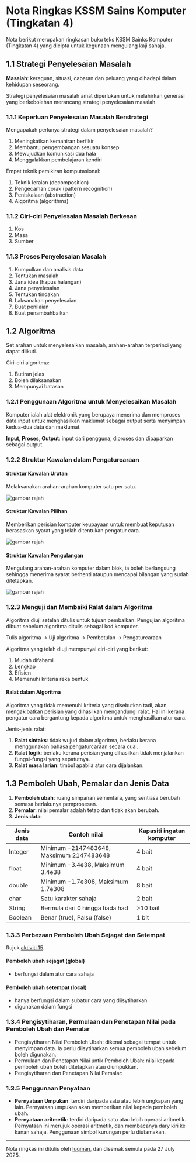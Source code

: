 # Nota Ringkas KSSM Sains Komputer (Tingkatan 4)

Nota berikut merupakan ringkasan buku teks KSSM Sainks Komputer (Tingkatan 4) yang dicipta untuk kegunaan mengulang kaji sahaja.

## 1.1 Strategi Penyelesaian Masalah

**Masalah**: keraguan, situasi, cabaran dan peluang yang dihadapi dalam kehidupan seseorang.

Strategi penyelesaian masalah amat diperlukan untuk melahirkan generasi yang berkebolehan merancang strategi penyelesaian masalah.

### 1.1.1 Keperluan Penyelesaian Masalah Berstrategi

Mengapakah perlunya strategi dalam penyelesaian masalah?

1. Meningkatkan kemahiran berfikir
2. Membantu pengembangan sesuatu konsep
3. Mewujudkan komunikasi dua hala
4. Menggalakkan pembelajaran kendiri

Empat teknik pemikiran komputasional:

1. Teknik leraian (decomposition)
2. Pengecaman corak (pattern recognition)
3. Peniskalaan (abstraction)
4. Algoritma (algorithms)

### 1.1.2 Ciri-ciri Penyelesaian Masalah Berkesan

1. Kos
2. Masa
3. Sumber

### 1.1.3 Proses Penyelesaian Masalah

1. Kumpulkan dan analisis data
2. Tentukan masalah
3. Jana idea (hapus halangan)
4. Jana penyelesaian
5. Tentukan tindakan
6. Laksanakan penyelesaian
7. Buat penilaian
8. Buat penambahbaikan

## 1.2 Algoritma

Set arahan untuk menyelesaikan masalah, arahan-arahan terperinci yang dapat diikuti.

Ciri-ciri algoritma:

1. Butiran jelas
2. Boleh dilaksanakan
3. Mempunyai batasan

### 1.2.1 Penggunaan Algoritma untuk Menyelesaikan Masalah

Komputer ialah alat elektronik yang berupaya menerima dan memproses data input untuk menghasilkan maklumat sebagai output serta menyimpan kedua-dua data dan maklumat.

**Input, Proses, Output**: input dari pengguna, diproses dan dipaparkan sebagai output.

### 1.2.2 Struktur Kawalan dalam Pengaturcaraan

#### Struktur Kawalan Urutan

Melaksanakan arahan-arahan komputer satu per satu.

![gambar rajah](https://theluqmn.com/kssm-sk/assets/nota_ringkas_t4_1.png)

#### Struktur Kawalan Pilihan

Memberikan perisian komputer keupayaan untuk membuat keputusan berasaskan syarat yang telah ditentukan pengatur cara.

![gambar rajah](https://theluqmn.com/kssm-sk/assets/nota_ringkas_t4_2.png)

#### Struktur Kawalan Pengulangan

Mengulang arahan-arahan komputer dalam blok, ia boleh berlangsung sehingga menerima syarat berhenti ataupun mencapai bilangan yang sudah ditetapkan.

![gambar rajah](https://theluqmn.com/kssm-sk/assets/nota_ringkas_t4_3.png)

### 1.2.3 Menguji dan Membaiki Ralat dalam Algoritma

Algoritma diuji setelah ditulis untuk tujuan pembaikan. Pengujian algoritma dibuat sebelum algoritma ditulis sebagai kod komputer.

Tulis algoritma -> Uji algoritma -> Pembetulan -> Pengaturcaraan

Algoritma yang telah diuji mempunyai ciri-ciri yang berikut:

1. Mudah difahami
2. Lengkap
3. Efisien
4. Memenuhi kriteria reka bentuk

#### Ralat dalam Algoritma

Algoritma yang tidak memenuhi kriteria yang disebutkan tadi, akan mengakibatkan perisian yang dihasilkan mengandungi ralat. Hal ini kerana pengatur cara bergantung kepada algoritma untuk menghasilkan atur cara.

Jenis-jenis ralat:

1. **Ralat sintaks**: tidak wujud dalam algoritma, berlaku kerana menggunakan bahasa pengaturcaraan secara cuai.
2. **Ralat logik**: berlaku kerana perisian yang dihasilkan tidak menjalankan fungsi-fungsi yang sepatutnya.
3. **Ralat masa larian**: timbul apabila atur cara dijalankan.

## 1.3 Pemboleh Ubah, Pemalar dan Jenis Data

1. **Pemboleh ubah**: ruang simpanan sementara, yang sentiasa berubah semasa berlakunya pemprosesan.
2. **Pemalar**: nilai pemalar adalah tetap dan tidak akan berubah.
3. **Jenis data**:

|Jenis data|Contoh nilai|Kapasiti ingatan komputer|
|---|---|---|
|Integer|Minimum -2147483648, Maksimum 2147483648|4 bait|
|float|Minimum -3.4e38, Maksimum 3.4e38|4 bait|
|double|Minimum -1.7e308, Maksimum 1.7e308|8 bait|
|char|Satu karakter sahaja|2 bait|
|String|Bermula dari 0 hingga tiada had|>10 bait|
|Boolean|Benar (true), Palsu (false)|1 bit|

### 1.3.3 Perbezaan Pemboleh Ubah Sejagat dan Setempat

Rujuk [aktiviti 15](https://github.com/theluqmn/kssm-sk/blob/main/tingkatan_4/aktiviti/aktiviti_15.java).

#### Pemboleh ubah sejagat (global)

- berfungsi dalam atur cara sahaja

#### Pemboleh ubah setempat (local)

- hanya berfungsi dalam subatur cara yang diisytiharkan.
- digunakan dalam fungsi

### 1.3.4 Pengisytiharan, Permulaan dan Penetapan Nilai pada Pemboleh Ubah dan Pemalar

- Pengisytiharan Nilai Pemboleh Ubah: dikenal sebagai tempat untuk menyimpan data. Ia perlu diisytiharkan semua pemboleh ubah sebelum boleh digunakan.
- Permulaan dan Penetapan Nilai untik Pemboleh Ubah: nilai kepada pemboleh ubah boleh ditetapkan atau diumpukkan.
- Pengisytiharan dan Penetapan Nilai Pemalar:

### 1.3.5 Penggunaan Penyataan

- **Pernyataan Umpukan**: terdiri daripada satu atau lebih ungkapan yang lain. Pernyataan umpukan akan memberikan nilai kepada pemboleh ubah.
- **Pernyataan aritmetik**: terdiri daripada satu atau lebih operasi aritmetik. Pernyataan ini merujuk operasi aritmetik, dan membacanya dary kiri ke kanan sahaja. Penggunaan simbol kurungan perlu diutamakan.

---

Nota ringkas ini ditulis oleh [luqman](https://theluqmn.com), dan disemak semula pada 27 July 2025.
